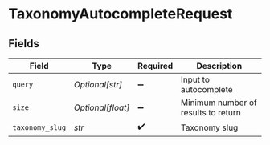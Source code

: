 # TaxonomyAutocompleteRequest


## Fields

| Field                               | Type                                | Required                            | Description                         |
| ----------------------------------- | ----------------------------------- | ----------------------------------- | ----------------------------------- |
| `query`                             | *Optional[str]*                     | :heavy_minus_sign:                  | Input to autocomplete               |
| `size`                              | *Optional[float]*                   | :heavy_minus_sign:                  | Minimum number of results to return |
| `taxonomy_slug`                     | *str*                               | :heavy_check_mark:                  | Taxonomy slug                       |